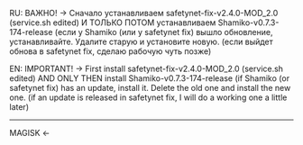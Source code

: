 RU:
ВАЖНО! -> Сначало устанавливаем safetynet-fix-v2.4.0-MOD_2.0 (service.sh edited)
И ТОЛЬКО ПОТОМ устанавливаем Shamiko-v0.7.3-174-release
(если у Shamiko (или у safetynet fix) вышло обновление, устанавливайте.
Удалите старую и установите новую. (если выйдет обнова в safetynet fix, сделаю рабочую чуть позже)

EN:
IMPORTANT! -> First install safetynet-fix-v2.4.0-MOD_2.0 (service.sh edited)
AND ONLY THEN install Shamiko-v0.7.3-174-release
(if Shamiko (or safetynet fix) has an update, install it.
Delete the old one and install the new one. (if an update is released in safetynet fix, I will do a working one a little later)

-----------------

MAGISK <-
